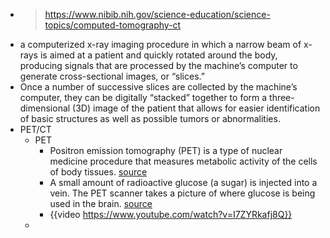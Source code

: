 - >https://www.nibib.nih.gov/science-education/science-topics/computed-tomography-ct
- a computerized x-ray imaging procedure in which a narrow beam of x-rays is aimed at a patient and quickly rotated around the body, producing signals that are processed by the machine’s computer to generate cross-sectional images, or “slices.”
- Once a number of successive slices are collected by the machine’s computer, they can be digitally “stacked” together to form a three-dimensional (3D) image of the patient that allows for easier identification of basic structures as well as possible tumors or abnormalities.
- PET/CT
	- PET
		- Positron emission tomography (PET) is a type of nuclear medicine procedure that measures metabolic activity of the cells of body tissues.  [source](https://www.hopkinsmedicine.org/health/treatment-tests-and-therapies/positron-emission-tomography-pet)
		- A small amount of radioactive glucose (a sugar) is injected into a vein. The PET scanner takes a picture of where glucose is being used in the brain. [source](https://stanfordhealthcare.org/medical-tests/p/pet-scan/what-to-expect.html#:~:text=conditions%20like%20epilepsy.-,A%20small%20amount%20of%20radioactive%20glucose%20(a%20sugar)%20is%20injected,glucose%20than%20normal%20cells%20do)
		- {{video https://www.youtube.com/watch?v=I7ZYRkafj8Q}}
	-